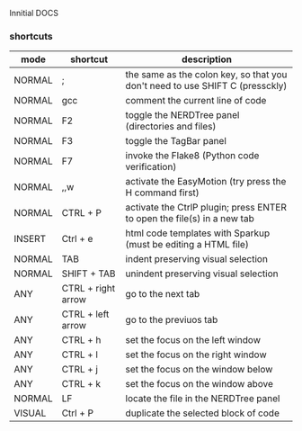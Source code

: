 Innitial DOCS


### shortcuts

mode    | shortcut              | description
--------|-----------------------|-------------------------------------------
NORMAL  | ;                     | the same as the colon key, so that you don't need to use SHIFT C (pressckly) |
NORMAL  | gcc                   | comment the current line of code |
NORMAL  | F2                    | toggle the NERDTree panel (directories and files) |
NORMAL  | F3                    | toggle the TagBar panel |
NORMAL  | F7                    | invoke the Flake8 (Python code verification) |
NORMAL  | ,,w                   | activate the EasyMotion (try press the H command first) |
NORMAL  | CTRL + P              | activate the CtrlP plugin; press ENTER to open the file(s) in a new tab |
INSERT  | Ctrl + e              | html code templates with Sparkup (must be editing a HTML file) |
NORMAL  | TAB                   | indent preserving visual selection |
NORMAL  | SHIFT + TAB           | unindent preserving visual selection |
ANY     | CTRL + right arrow    | go to the next tab |
ANY     | CTRL + left arrow     | go to the previuos tab |
ANY     | CTRL + h              | set the focus on the left window |
ANY     | CTRL + l              | set the focus on the right window |
ANY     | CTRL + j              | set the focus on the window below |
ANY     | CTRL + k              | set the focus on the window above |
NORMAL  | LF                    | locate the file in the NERDTree panel | 
VISUAL  | Ctrl + P              | duplicate the selected block of code |
